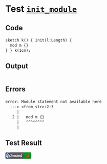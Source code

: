 # Test [`init_module`](/doc/tests/statement_usage.md#L340)

## Code

```µcad
sketch k() { init(l:Length) {
  mod m {}
} } k(1cm);

```

## Output

```,plain
```

## Errors

```,plain
error: Module statement not available here
  ---> <from_str>:2:3
     |
   2 |   mod m {}
     |   ^^^^^^^^
     |
```

## Test Result

![FAILED AS EXPECTED](/doc/tests/.test/init_module.png)
